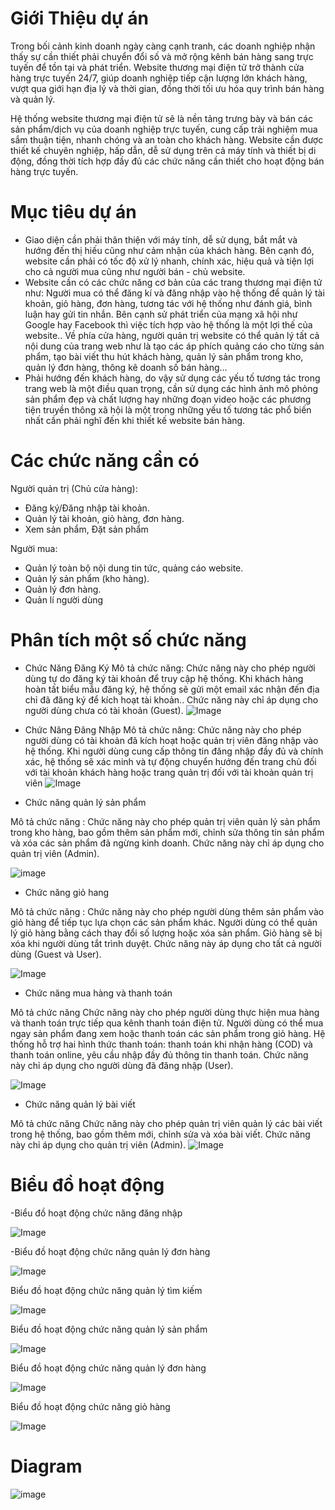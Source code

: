 # Giới Thiệu dự án
Trong bối cảnh kinh doanh ngày càng cạnh tranh, các doanh nghiệp nhận thấy sự cần thiết phải chuyển đổi số và mở rộng kênh bán hàng sang trực tuyến để tồn tại và phát triển.  Website thương mại điện tử trở thành cửa hàng trực tuyến 24/7,  giúp doanh nghiệp tiếp cận lượng lớn khách hàng, vượt qua giới hạn địa lý và thời gian, đồng thời tối ưu hóa quy trình bán hàng và quản lý.

Hệ thống website thương mại điện tử sẽ là nền tảng trưng bày và bán các sản phẩm/dịch vụ của doanh nghiệp trực tuyến, cung cấp trải nghiệm mua sắm thuận tiện, nhanh chóng và an toàn cho khách hàng.  Website cần được thiết kế chuyên nghiệp, hấp dẫn, dễ sử dụng trên cả máy tính và thiết bị di động,  đồng thời tích hợp đầy đủ các chức năng cần thiết cho hoạt động bán hàng trực tuyến.
# Mục tiêu dự án
- Giao diện cần phải thân thiện với máy tính, dễ sử dụng, bắt mắt và hướng đến thị hiếu cũng như cảm nhận của khách hàng. Bên cạnh đó, website cần phải có tốc độ xử lý nhanh, chính xác, hiệu quả và tiện lợi cho cả người mua cũng như người bán - chủ website.
- Website cần có các chức năng cơ bản của các trang thương mại điện tử như: Người mua có thể đăng kí và đăng nhập vào hệ thống để quản lý tài khoản, giỏ hàng, đơn hàng, tương tác với hệ thống như đánh giá, bình luận hay gửi tin nhắn. Bên cạnh sử phát triển của mạng xã hội như Google hay Facebook thì việc tích hợp vào hệ thống là một lợi thế của website.. Về phía cửa hàng, người quản trị website có thể quản lý tất cả nội dung của trang web như là tạo các áp phích quảng cáo cho từng sản phẩm, tạo bài viết thu hút khách hàng, quản lý sản phẩm trong kho, quản lý đơn hàng, thông kê doanh số bán hàng...
- Phải hướng đến khách hàng, do vậy sử dụng các yếu tố tương tác trong trang web là một điều quan trọng, cần sử dụng các hình ảnh mô phỏng sản phẩm đẹp và chất lượng hay những đoạn video hoặc các phương tiện truyền thông xã hội là một trong những yếu tố tương tác phổ biến nhất cần phải nghĩ đến khi thiết kế website bán hàng.

# Các chức năng cần có
Người quản trị (Chủ cửa hàng): 
- Đăng ký/Đăng nhập tài khoản.
- Quản lý tài khoản, giỏ hàng, đơn hàng.
- Xem sản phẩm, Đặt sản phẩm
  
Người mua:
- Quản lý toàn bộ nội dung tin tức, quảng cáo website.
- Quản lý sản phẩm (kho hàng).
- Quản lý đơn hàng.
- Quản lí người dùng


 # Phân tích một số chức năng
- Chức Năng Đăng Ký
Mô tả chức năng: Chức năng này cho phép người dùng tự do đăng ký tài khoản để truy cập hệ thống. Khi khách hàng hoàn tất biểu mẫu đăng ký, hệ thống sẽ gửi một email xác nhận đến địa chỉ đã đăng ký để kích hoạt tài khoản.. Chức năng này chỉ áp dụng cho người dùng chưa có tài khoản (Guest).
![Image](https://github.com/user-attachments/assets/350fce2f-9460-4b75-8935-f95eb0cd8f87)
- Chức Năng Đăng Nhập
Mô tả chức năng: Chức năng này cho phép người dùng có tài khoản đã kích hoạt hoặc quản trị viên đăng nhập vào hệ thống. Khi người dùng cung cấp thông tin đăng nhập đầy đủ và chính xác, hệ thống sẽ xác minh và tự động chuyển hướng đến trang chủ đối với tài khoản khách hàng hoặc trang quản trị đối với tài khoản quản trị viên
![Image](https://github.com/user-attachments/assets/2afbd658-254f-40ff-9ff7-67b3e35ee89e)

- Chức năng quản lý sản phẩm

Mô tả chức năng : Chức năng này cho phép quản trị viên quản lý sản phẩm trong kho hàng, bao gồm thêm sản phẩm mới, chỉnh sửa thông tin sản phẩm và xóa các sản phẩm đã ngừng kinh doanh. Chức năng này chỉ áp dụng cho quản trị viên (Admin).

![image](https://github.com/user-attachments/assets/4f9a830b-0952-470a-be50-e59191a3716f)

- Chức năng giỏ hang

Mô tả chức năng :  Chức năng này cho phép người dùng thêm sản phẩm vào giỏ hàng để tiếp tục lựa chọn các sản phẩm khác. Người dùng có thể quản lý giỏ hàng bằng cách thay đổi số lượng hoặc xóa sản phẩm. Giỏ hàng sẽ bị xóa khi người dùng tắt trình duyệt. Chức năng này áp dụng cho tất cả người dùng (Guest và User).

![Image](https://github.com/user-attachments/assets/cd214eed-6502-4478-a04d-d40e9b3f659d)

- Chức năng mua hàng và thanh toán

Mô tả chức năng Chức năng này cho phép người dùng thực hiện mua hàng và thanh toán trực tiếp qua kênh thanh toán điện tử. Người dùng có thể mua ngay sản phẩm đang xem hoặc thanh toán các sản phẩm trong giỏ hàng. Hệ thống hỗ trợ hai hình thức thanh toán: thanh toán khi nhận hàng (COD) và thanh toán online, yêu cầu nhập đầy đủ thông tin thanh toán. Chức năng này chỉ áp dụng cho người dùng đã đăng nhập (User).

![Image](https://github.com/user-attachments/assets/902fa13c-8ff4-4b1d-9854-c5b7a937cbe1)

- Chức năng quản lý bài viết
  
Mô tả chức năng Chức năng này cho phép quản trị viên quản lý các bài viết trong hệ thống, bao gồm thêm mới, chỉnh sửa và xóa bài viết. Chức năng này chỉ áp dụng cho quản trị viên (Admin).
![Image](https://github.com/user-attachments/assets/0e20875f-48b5-415e-8440-d7bdb62d0f40)

  # Biểu đồ hoạt động
-Biểu đồ hoạt động chức năng đăng nhập

![Image](https://github.com/user-attachments/assets/5f3ef4e1-2a15-4e96-81fe-076bc0c06d69)

-Biểu đồ hoạt động chức năng quản lý đơn hàng

![Image](https://github.com/user-attachments/assets/b27c2e3f-be00-446d-aa09-bc61af7c6cc1)

Biểu đồ hoạt động chức năng quản lý tìm kiếm

![Image](https://github.com/user-attachments/assets/4c088e43-2258-458d-bdfb-622f3f08d288)

Biểu đồ hoạt động chức năng quản lý sản phẩm

![Image](https://github.com/user-attachments/assets/81369d17-510d-4292-93af-71472e94b9db)

Biểu đồ hoạt động chức năng quản lý đơn hàng

![Image](https://github.com/user-attachments/assets/ce6aaf90-0afb-4edb-b32f-042667a1c0e2)

Biểu đồ hoạt động chức năng giỏ hàng

![Image](https://github.com/user-attachments/assets/bd733903-2f47-4ff3-a7a5-5577221b3f2a)

  # Diagram

![image](https://github.com/user-attachments/assets/0cd820ea-ad9f-400d-9ba7-e5eefd4326c7)

